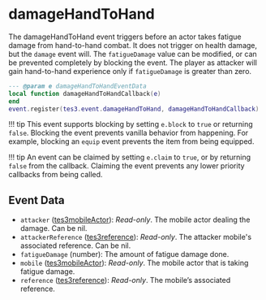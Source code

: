 <!---
	This file is autogenerated. Do not edit this file manually. Your changes will be ignored.
	More information: https://github.com/MWSE/MWSE/tree/master/docs
-->

# damageHandToHand

The damageHandToHand event triggers before an actor takes fatigue damage from hand-to-hand combat. It does not trigger on health damage, but the `damage` event will. The `fatigueDamage` value can be modified, or can be prevented completely by blocking the event. The player as attacker will gain hand-to-hand experience only if `fatigueDamage` is greater than zero.

```lua
--- @param e damageHandToHandEventData
local function damageHandToHandCallback(e)
end
event.register(tes3.event.damageHandToHand, damageHandToHandCallback)
```

!!! tip
	This event supports blocking by setting `e.block` to `true` or returning `false`. Blocking the event prevents vanilla behavior from happening. For example, blocking an `equip` event prevents the item from being equipped.

!!! tip
	An event can be claimed by setting `e.claim` to `true`, or by returning `false` from the callback. Claiming the event prevents any lower priority callbacks from being called.

## Event Data

* `attacker` ([tes3mobileActor](../../types/tes3mobileActor)): *Read-only*. The mobile actor dealing the damage. Can be nil.
* `attackerReference` ([tes3reference](../../types/tes3reference)): *Read-only*. The attacker mobile's associated reference. Can be nil.
* `fatigueDamage` (number): The amount of fatigue damage done.
* `mobile` ([tes3mobileActor](../../types/tes3mobileActor)): *Read-only*. The mobile actor that is taking fatigue damage.
* `reference` ([tes3reference](../../types/tes3reference)): *Read-only*. The mobile’s associated reference.

